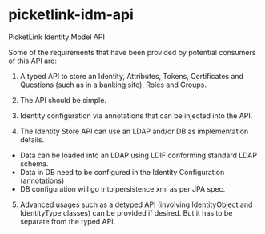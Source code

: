 picketlink-idm-api
==================

PicketLink Identity Model API


Some of the requirements that have been provided by potential consumers of this API are:

1) A typed API to store an Identity, Attributes, Tokens, Certificates and Questions (such as in a banking site), Roles and Groups.

2) The API should be simple.

3) Identity configuration via annotations that can be injected into the API.

4) The Identity Store API can use an LDAP and/or DB as implementation details. 
  - Data can be loaded into an LDAP using LDIF conforming standard LDAP schema.
  - Data in DB need to be configured in the Identity Configuration (annotations)
  - DB configuration will go into persistence.xml as per JPA spec. 
5) Advanced usages such as a detyped API (involving IdentityObject and IdentityType classes) can be provided if desired. But it has to be separate from the typed API.

